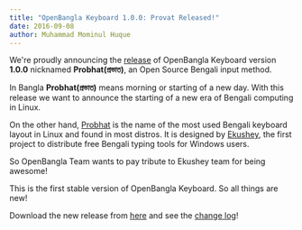 ```yaml
---
title: "OpenBangla Keyboard 1.0.0: Provat Released!"
date: 2016-09-08
author: Muhammad Mominul Huque
---
```


We're proudly announcing the [release](https://github.com/OpenBangla/OpenBangla-Keyboard/releases/tag/1.0.0) of OpenBangla Keyboard version **1.0.0** nicknamed **Probhat(প্রভাত)**, an Open Source Bengali input method.
<!--more-->

In Bangla **Probhat(প্রভাত)** means morning or starting of a new day. With this release we want to announce the starting of a new era of Bengali computing in Linux.

On the other hand, [Probhat](http://www.ekushey.org/?page/probhat_layout) is the name of the most used Bengali keyboard layout in Linux and found in most distros. It is designed by [Ekushey](http://www.ekushey.org/), the first project to distribute free Bengali typing tools for Windows users.

So OpenBangla Team wants to pay tribute to Ekushey team for being awesome!

This is the first stable version of OpenBangla Keyboard. So all things are new!

Download the new release from [here](https://openbangla.github.io/download) and see the [change log](https://github.com/OpenBangla/OpenBangla-Keyboard/blob/master/CHANGELOG.md)!